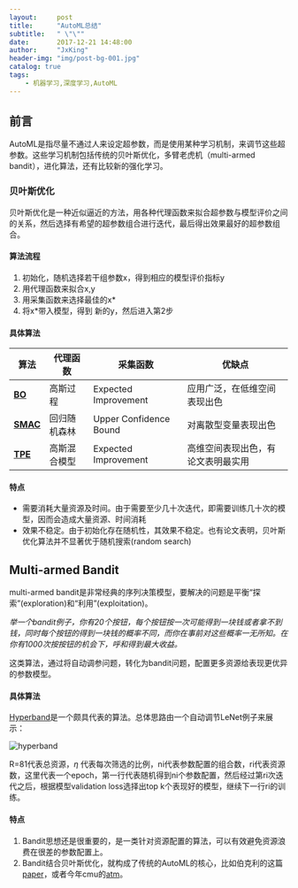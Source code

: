```yaml
---
layout:     post
title:      "AutoML总结"
subtitle:   " \"\""
date:       2017-12-21 14:48:00
author:     "JxKing"
header-img: "img/post-bg-001.jpg"
catalog: true
tags:
    - 机器学习,深度学习,AutoML
---
```

## 前言

AutoML是指尽量不通过人来设定超参数，而是使用某种学习机制，来调节这些超参数。这些学习机制包括传统的贝叶斯优化，多臂老虎机（multi-armed bandit），进化算法，还有比较新的强化学习。



### 贝叶斯优化

贝叶斯优化是一种近似逼近的方法，用各种代理函数来拟合超参数与模型评价之间的关系，然后选择有希望的超参数组合进行迭代，最后得出效果最好的超参数组合。

#### 算法流程

1. 初始化，随机选择若干组参数x，得到相应的模型评价指标y
2. 用代理函数来拟合x,y
3. 用采集函数来选择最佳的x*
4. 将x*带入模型，得到 新的y，然后进入第2步

#### 具体算法

| 算法                                       | 代理函数   | 采集函数                   | 优缺点               |
| ---------------------------------------- | ------ | ---------------------- | ----------------- |
| [**BO**](http://papers.nips.cc/paper/4522-practical-bayesian-optimization-of-machine-learning-algorithms.pdf) | 高斯过程   | Expected Improvement   | 应用广泛，在低维空间表现出色    |
| [**SMAC**](http://www.cs.ubc.ca/~hutter/papers/11-LION5-SMAC.pdf) | 回归随机森林 | Upper Confidence Bound | 对离散型变量表现出色        |
| [**TPE**](http://papers.nips.cc/paper/4443-algorithms-for-hyper-parameter-optimization.pdf) | 高斯混合模型 | Expected Improvement   | 高维空间表现出色，有论文表明最实用 |

#### 特点

* 需要消耗大量资源及时间。由于需要至少几十次迭代，即需要训练几十次的模型，因而会造成大量资源、时间消耗
* 效果不稳定。由于初始化存在随机性，其效果不稳定。也有论文表明，贝叶斯优化算法并不显著优于随机搜索(random search)



## Multi-armed Bandit

multi-armed bandit是非常经典的序列决策模型，要解决的问题是平衡“探索”(exploration)和“利用”(exploitation)。

*举一个bandit例子，你有20个按钮，每个按钮按一次可能得到一块钱或者拿不到钱，同时每个按钮的得到一块钱的概率不同，而你在事前对这些概率一无所知。在你有1000次按按钮的机会下，呼和得到最大收益。* 

这类算法，通过将自动调参问题，转化为bandit问题，配置更多资源给表现更优异的参数模型。

#### 具体算法

[Hyperband](https://arxiv.org/pdf/1603.06560.pdf)是一个颇具代表的算法。总体思路由一个自动调节LeNet例子来展示：

![hyperband](E:\Projects\jinxin0924.github.io\img\in-post\post1\hyperband.PNG)

R=81代表总资源，$\eta$ 代表每次筛选的比例，ni代表参数配置的组合数，ri代表资源数，这里代表一个epoch，第一行代表随机得到ni个参数配置，然后经过第ri次迭代之后，根据模型validation loss选择出top k个表现好的模型，继续下一行ri的训练。

#### 特点

1. Bandit思想还是很重要的，是一类针对资源配置的算法，可以有效避免资源浪费在很差的参数配置上。
2. Bandit结合贝叶斯优化，就构成了传统的AutoML的核心，比如伯克利的这篇[paper](https://amplab.cs.berkeley.edu/wp-content/uploads/2015/07/163-sparks.pdf)，或者今年cmu的[atm](https://amplab.cs.berkeley.edu/wp-content/uploads/2015/07/163-sparks.pdf)。







